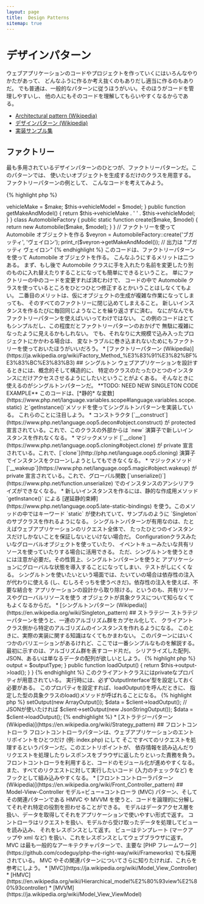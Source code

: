 ```yaml
---
layout: page
title:  Design Patterns
sitemap: true
---
```


# デザインパターン

ウェブアプリケーションのコードやプロジェクトを作っていくにはいろんなやりかたがあって、
どんなふうに作るか考え抜くのもありだし適当に作るのもありだ。
でも普通は、一般的なパターンに従うほうがいい。そのほうがコードを管理しやすいし、
他の人にもそのコードを理解してもらいやすくなるからである。

* [Architectural pattern (Wikipedia)](https://en.wikipedia.org/wiki/Architectural_pattern)
* [デザインパターン (Wikipedia)](https://ja.wikipedia.org/wiki/%E3%83%87%E3%82%B6%E3%82%A4%E3%83%B3%E3%83%91%E3%82%BF%E3%83%BC%E3%83%B3_(%E3%82%BD%E3%83%95%E3%83%88%E3%82%A6%E3%82%A7%E3%82%A2))
* [実装サンプル集](https://designpatternsphp.readthedocs.io/en/latest/)

## ファクトリー

最も多用されているデザインパターンのひとつが、ファクトリーパターンだ。このパターンでは、
使いたいオブジェクトを生成するだけのクラスを用意する。ファクトリーパターンの例として、
こんなコードを考えてみよう。

{% highlight php %}
<?php
class Automobile
{
    private $vehicleMake;
    private $vehicleModel;

    public function __construct($make, $model)
    {
        $this->vehicleMake = $make;
        $this->vehicleModel = $model;
    }

    public function getMakeAndModel()
    {
        return $this->vehicleMake . ' ' . $this->vehicleModel;
    }
}

class AutomobileFactory
{
    public static function create($make, $model)
    {
        return new Automobile($make, $model);
    }
}

// ファクトリーを使って Automobile オブジェクトを作る
$veyron = AutomobileFactory::create('ブガッティ', 'ヴェイロン');

print_r($veyron->getMakeAndModel()); // 出力は "ブガッティ ヴェイロン"
{% endhighlight %}

このコードは、ファクトリーパターンを使って Automobile オブジェクトを作る。
こんなふうにするメリットは二つある。
まず、もし後で Automobile クラスに手を入れたり名前を変更したり別のものに入れ替えたりすることになっても簡単にできるということ。
単にファクトリーの中のコードを変更すれば済むわけで、
コードの中で Automobile クラスを使っているところをひとつひとつ修正するとかいうことはしなくてもよい。
二番目のメリットは、仮にオブジェクトの生成が複雑な作業になってしまっても、
そのすべてのファクトリーに閉じ込めてしまえること。
新しいインスタンスを作るたびに毎回同じようなことを繰り返さずに済む。

なにがなんでもファクトリーパターンを使えばいいってわけではない。
この例のコードはとてもシンプルだし、この程度だとファクトリーパターンのおかげで
無駄に複雑になったように見えるかもしれない。
でも、それなりに大規模で込み入ったプロジェクトにかかわる場合は、
変なトラブルに巻き込まれないためにもファクトリーを使っておいたほうがいいだろう。

* [ファクトリーパターン (Wikipedia)](https://ja.wikipedia.org/wiki/Factory_Method_%E3%83%91%E3%82%BF%E3%83%BC%E3%83%B3)

## シングルトン

ウェブアプリケーションを設計するときには、概念的そして構造的に、
特定のクラスのたったひとつのインスタンスにだけアクセスさせるようにしたいということがよくある。
そんなときに使えるのがシングルトンパターンだ。

**TODO: NEED NEW SINGLETON CODE EXAMPLE**

このコードは、[*静的* な変数](https://www.php.net/language.variables.scope#language.variables.scope.static)
と`getInstance()`メソッドを使ってシングルトンパターンを実装している。
これらのことに注目しよう。

* コンストラクタ [`__construct`](https://www.php.net/language.oop5.decon#object.construct) が protected 宣言されている。これで、このクラスの外部からは `new` 演算子で新しいインスタンスを作れなくなる。
* マジックメソッド [`__clone`](https://www.php.net/language.oop5.cloning#object.clone) が private 宣言されている。これで、[`clone`](http://php.net/language.oop5.cloning) 演算子でインスタンスをクローンしようとしてもできなくなる。
* マジックメソッド [`__wakeup`](https://www.php.net/language.oop5.magic#object.wakeup) が private 宣言されている。これで、グローバル関数 [`unserialize()`](https://www.php.net/function.unserialize) でのインスタンスのアンシリアライズができなくなる。
* 新しいインスタンスを作るには、静的な作成用メソッド `getInstance()` による [遅延静的束縛](https://www.php.net/language.oop5.late-static-bindings) を使う。このメソッドの中ではキーワード `static` が使われていて、サンプルのように `Singleton` のサブクラスを作れるようになる。

シングルトンパターンが有用なのは、たとえばウェブアプリケーションのリクエスト全体で、
たったひとつのインスタンスだけしかないことを保証しないといけない場合だ。
Configurationクラスみたいなグローバルオブジェクトを使っていたり、
イベントキューみたいな共有リソースを使っていたりする場合に活用できる。

ただ、シングルトンを使うときには注意が必要だ。その性質上、シングルトンパターンを使うと
アプリケーションにグローバルな状態を導入することになってしまい、テストがしにくくなる。
シングルトンを使いたいという場面では、たいていの場合は依存性の注入が代わりに使える
(し、むしろそっちを使うべきだ)。依存性の注入を使えば、不要な結合を
アプリケーションの設計から取り除ける。というのも、共有リソースやグローバルリソースを使う
オブジェクトが具象クラスについて知らなくてもよくなるからだ。

* [シングルトンパターン (Wikipedia)](https://en.wikipedia.org/wiki/Singleton_pattern)

## ストラテジー

ストラテジーパターンを使うと、一連のアルゴリズム群をカプセル化して、
クライアントクラス側から特定のアルゴリズムのインスタンスを作れるようになる。
このときに、実際の実装に関する知識はなくてもかまわない。
このパターンにはいくつかのバリエーションがあるけれど、ここでは一番シンプルなものを解説する。

最初に示すのは、アルゴリズム群を表すコード片だ。
シリアライズした配列、JSON、あるいは単なるデータの配列が欲しいとしよう。
{% highlight php %}
<?php

interface OutputInterface
{
    public function load();
}

class SerializedArrayOutput implements OutputInterface
{
    public function load()
    {
        return serialize($arrayOfData);
    }
}

class JsonStringOutput implements OutputInterface
{
    public function load()
    {
        return json_encode($arrayOfData);
    }
}

class ArrayOutput implements OutputInterface
{
    public function load()
    {
        return $arrayOfData;
    }
}
{% endhighlight %}

このようにアルゴリズム群をカプセル化しておけば、使う側のコードからもうまい具合に使えるようになる。
また、他の開発者が新たな出力形式を追加したとしても、使う側のコードは変更する必要がない。

個々の具象「出力」クラスがOutputInterfaceを実装していることに気づくだろう。
その目的は二つ。まずは、具象実装が従うべきシンプルな規約をあてはめること。
そしてもう一つは、このように共通のインターフェイスを実装することで、
次のセクションで説明する
[タイプヒンティング](https://www.php.net/language.oop5.typehinting)
が使え、正しい型（この場合は'OutputInterface'）を使っていることを保証できるということだ。

次のコードは、呼び出し側のクライアントクラスが実際に特定のアルゴリズムを使ったり、
必要な振る舞いを実行時に設定したりするものだ。
{% highlight php %}
<?php
class SomeClient
{
    private $output;

    public function setOutput(OutputInterface $outputType)
    {
        $this->output = $outputType;
    }

    public function loadOutput()
    {
        return $this->output->load();
    }
}
{% endhighlight %}

このクライアントクラスにはprivateなプロパティが用意されている。
実行時には、必ず'OutputInterface'型を設定しておく必要がある。
このプロパティを設定すれば、loadOutput()を呼んだときに、
指定した型の具象クラスのload()メソッドが呼ばれることになる。
{% highlight php %}
<?php
$client = new SomeClient();

// 配列が使いたければ
$client->setOutput(new ArrayOutput());
$data = $client->loadOutput();

// JSONが使いたければ
$client->setOutput(new JsonStringOutput());
$data = $client->loadOutput();

{% endhighlight %}

* [ストラテジーパターン (Wikipedia)](https://en.wikipedia.org/wiki/Strategy_pattern)

## フロントコントローラ

フロントコントローラパターンは、ウェブアプリケーションのエントリポイントをひとつだけ (例: index.php) にして
そこですべてのリクエストを処理するというパターンだ。このエントリポイントが、
依存情報を読み込んだりリクエストを処理したりレスポンスをブラウザに返したりといった責務を負う。
フロントコントローラを利用すると、コードのモジュール化が進めやすくなる。
また、すべてのリクエストに対して実行したいコード
(入力のチェックなど) をフックとして組み込みやすくなる。

* [フロントコントローラパターン (Wikipedia)](https://en.wikipedia.org/wiki/Front_Controller_pattern)

## Model-View-Controller

モデル=ビュー=コントローラ (MVC) パターン、そしてその関連パターンである HMVC や MVVM
を使うと、コードを論理的に分解してそれぞれ特定の役割を担わせることができる。
モデルはデータアクセス層を扱い、データを取得してそれをアプリケーションで使いやすい形式で返す。
コントローラはリクエストを扱い、モデルから受け取ったデータを処理してビューを読み込み、
それをレスポンスとして返す。
ビューはテンプレート (マークアップや xml など) を扱い、これをレスポンスとしてウェブブラウザに返す。

MVC は最も一般的なアーキテクチャパターンで、主要な [PHP フレームワーク](https://github.com/codeguy/php-the-right-way/wiki/Frameworks)
でも採用されている。

MVC やその関連パターンについてさらに知りたければ、これらを参考にしよう。

* [MVC](https://ja.wikipedia.org/wiki/Model_View_Controller)
* [HMVC](https://en.wikipedia.org/wiki/Hierarchical_model%E2%80%93view%E2%80%93controller)
* [MVVM](https://ja.wikipedia.org/wiki/Model_View_ViewModel)
